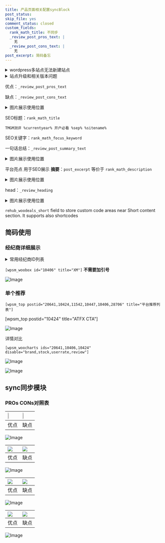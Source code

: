 ```yaml
---
title: 产品页面相关配置syncBlock
post_status: 
skip_file: yes
comment_status: closed
custom_fields:
  rank_math_title: 不同步
  _review_post_pros_text: |
    无
  _review_post_cons_text: |
    无
post_excerpt: 简码备忘
---
```

<details><summary>wordpress多站点无法新建站点</summary>

<li>和报错需要清理cookies一样的原因</li>
<li>wp-config.php里面<code>define( 'SUBDOMAIN_INSTALL', false );//子域名安装</code></li>
<li>新建子站点是用<code>define( 'SUBDOMAIN_INSTALL', true);//子域名安装</code> 完成以后，改成<code>false</code></li>
</details>

<details><summary>站点升级和相关版本问题</summary>

<p>wordpress：5.9.9
woocommerce：7.5.1
出现问题的地方：主题选项里面>><strong>Product layout >>compact style</strong></p>
<p>如何出现没有用过的字段 导致无法保存。先导出配置 然后进行修改，后面再次恢复即可。</p>
<p>出现部分字段无法显示时，需要返回默认布局后，对产品进行保存就好了。</p>
<p></p>
</details>

优点：`_review_post_pros_text`

缺点：`_review_post_cons_text`

<details><summary>图片展示使用位置</summary>

<img src="https://prod-files-secure.s3.us-west-2.amazonaws.com/39ed1227-6d7d-4570-be36-9ccd4a2c4241/f51d3d83-55d4-4bdf-9604-f37ec77ab556/Untitled.png?X-Amz-Algorithm=AWS4-HMAC-SHA256&X-Amz-Content-Sha256=UNSIGNED-PAYLOAD&X-Amz-Credential=ASIAZI2LB466RFM25QND%2F20250907%2Fus-west-2%2Fs3%2Faws4_request&X-Amz-Date=20250907T105518Z&X-Amz-Expires=3600&X-Amz-Security-Token=IQoJb3JpZ2luX2VjEDoaCXVzLXdlc3QtMiJGMEQCIDULMmVYTJvA2%2FZ0XlXPf7bekFLDNPw3xk8uMeWpWGA%2BAiAV9UMyIxhF7x8yudJX2qtOecht4GVkucUg5h3F68FLfyqIBAij%2F%2F%2F%2F%2F%2F%2F%2F%2F%2F8BEAAaDDYzNzQyMzE4MzgwNSIMO50pUlQqsvxPYQG%2BKtwDUujKKOMKr9cDv7xfZhnpUICFEW%2FYJ6OH6OTbWTI26wWoUO9KImBeS%2FlAg6HnTVReWIA5nJ1dKHUvfKzvDQcGG%2BJ9EYsx0pn1lGyaM54DQR3hZqWwnhVFv3VV6nmGV3thxS9ZiJD2EstqhqPUu5LwT1Bo38lrZRuZf8EyXCSvhNrg2xUf6JRuo%2B2PC6zi2R6uASszWiPXDUHjFS9QKsq2VQ4kJH6PBi2kDAMy8O8jKNlHDBQ1Ff5nZx4LG%2BRKCQK305GwOXSrikEWmoW8SGvkaHrcAQR11YufWpsvL2Sgt1DCvZvD2UYDmL2nGzz4%2F%2BIt%2BBT731kZsHxMmgudy0DlCFBcExC1Wjv%2Bdoh5YShYdQdPt7QUjRewBVrIX1TRq%2FuQ7MMOxw53JH5KnrQ94ukTR9j3kDqjxw7z7TVhEZ5lEyGH%2FehjuBOvuZE5KGWsVLXphafAVUQ2rrwnrMD2FW%2BY3pCTHfBt56GdbCbJbe1ALXFDEXuLhygOH6zQP8ZmP%2FIUwGofrX0VpaSazKJMCz%2BAxjI06St7N0xqzexDIgjDTFBwoDigBPmR8xj0upkBhRRY3kPEb7U%2B5EgBw0Ne3Ivbiv37y%2Ft%2B%2Fud9ztSV5Q3hZlO%2FWiThHmGEE%2FcZPLUwy6z1xQY6pgG8i3F%2BgXlqMio%2FMfP91WwsUEgGVzlpqfRtm4oSp2lPB2QgNuDaeU3VC1yYXfI5BQ6N9cna00O0%2FNVEtTM0IyXOMtsnttIGJejQpbXR8y%2Fj%2Ffp75CLqAfqB0qUQIR6L8pCRUrT2jPOaLwP5Hh1GkkTJ9sYtMVWlED7P%2F%2BhLJr%2BWcBag5VIXDn1%2B5CM5b8LPJMHN3i8kJjA6%2F5r1kP4%2BOdQe%2BtmLUiRD&X-Amz-Signature=3d67bb4ced42d9e9d78b6a6de9b12de8fadddd4176ee5f1987005dc84aea43f5&X-Amz-SignedHeaders=host&x-amz-checksum-mode=ENABLED&x-id=GetObject" alt="Image">
</details>

SEO标题：`rank_math_title`

`TMGM测评 %currentyear% 开户必看 %sep% %sitename%`

SEO关键字：`rank_math_focus_keyword`

一句话总结：`_review_post_summary_text`

<details><summary>图片展示使用位置</summary>

<img src="https://prod-files-secure.s3.us-west-2.amazonaws.com/39ed1227-6d7d-4570-be36-9ccd4a2c4241/4b96a922-296c-4f4e-8630-d1c870cbce01/Untitled.png?X-Amz-Algorithm=AWS4-HMAC-SHA256&X-Amz-Content-Sha256=UNSIGNED-PAYLOAD&X-Amz-Credential=ASIAZI2LB4662PEILTK2%2F20250907%2Fus-west-2%2Fs3%2Faws4_request&X-Amz-Date=20250907T105519Z&X-Amz-Expires=3600&X-Amz-Security-Token=IQoJb3JpZ2luX2VjEDoaCXVzLXdlc3QtMiJHMEUCIQCOkn0WYq4%2FGuL2nh8wBFofFBi0fhch50S85nDQYKAmwAIgbz0gA4mEtgt2ewsRwTuWPYwrlC61XRTQGT5h1PdtQbwqiAQIo%2F%2F%2F%2F%2F%2F%2F%2F%2F%2F%2FARAAGgw2Mzc0MjMxODM4MDUiDJoOXXuAO9Jh0wPgPCrcAwZJkvgS76kExh1lgc4h0goZlvX18Mc%2FM8TVdNSRShGBxnpjawFHnkvILhx8qrL5cIn2o0ZaVG6Tj7DcHgfBXmNxPTjq9Ll9R2x2Ha70bLqW7pfusuuB8B9n%2BlvM7sGi4%2BVpBc8%2BJE%2F8O6yPiDejhpupuuaRzy29Zsfk%2BRg7iNnOqbBdj7i0YdOgXMYNjKQd4av1B8NGlINifY7Gz0Dv8ZiJeQVBozkdEbil5uhllzslkQY6sjSdnLdK8LCcHn1RLneqLoKSwBai4jbNPnB5tYfLOP6sIFL%2BNoXAlec8%2Bfo2Tkvlc%2BUzwF76FrafpKA5s%2FeWz%2BvXUvof1GDar6RggPmlo%2FOY9jKBaXATvac6dnnTiVgZ%2BnwP57es9fgn2c9q9YEzSRNiK1PG067FN8TH0yw7VRN%2FG%2FOMLI%2FT7GI%2FH%2FUnF6%2F%2FlmSHvfqYmkeLhCQQWJfK302U0AeiW6ciGf%2Bbm5jZSeOt00fn1XdDaItgIRb6wWcO%2Ficq4xGn1TQKRTpS821FJKA%2Fld2VDViky9OcOGpVQwzzJJaZqOOBktjudxdKEo5b7ivDsxGFiiwRZxuM0H55VVdByQCn6fAe%2BV1qxclDa5YNdimapHpatp0XVsQYhPgH82ASR3cWkpI4MPus9cUGOqUBd0eKLxtWBWjIu1wEPMY5OTWy3Hnn0ZGyjAWjmqFq%2FJZR0DylbuXGb81Zg%2FuPEehlJlmdauGgTXvlwPLe6njBTTWhu47c6Zdt9vYBMdiiA2FGYhokcCkteIPfdOpADfdfJGjBu6eWebx5T9Tt6A0KVHtSQo6c1BjYdgoykXQn%2BTTkwM2EnY1H4a4ffvKjh0ZJXwIPzUK0mYQrq4qcWzLkKsH9T7T7&X-Amz-Signature=4272a67a90fde5cc0f0dfbbd53772de586e6ef5083d3400157b9314c559c423a&X-Amz-SignedHeaders=host&x-amz-checksum-mode=ENABLED&x-id=GetObject" alt="Image">
</details>

平台亮点 用于SEO展示 **摘要**：`post_excerpt`  等价于 `rank_math_description`

<details><summary>图片展示使用位置</summary>

<img src="https://prod-files-secure.s3.us-west-2.amazonaws.com/39ed1227-6d7d-4570-be36-9ccd4a2c4241/1ee11f63-b60a-4dfe-a7a7-d58ff23b5d88/Untitled.png?X-Amz-Algorithm=AWS4-HMAC-SHA256&X-Amz-Content-Sha256=UNSIGNED-PAYLOAD&X-Amz-Credential=ASIAZI2LB466V3CQ6LFT%2F20250907%2Fus-west-2%2Fs3%2Faws4_request&X-Amz-Date=20250907T105521Z&X-Amz-Expires=3600&X-Amz-Security-Token=IQoJb3JpZ2luX2VjEDoaCXVzLXdlc3QtMiJHMEUCIE8f2XRF%2BlZ%2BVyl2OCeC6c68yaoZOGl9YjfP%2BNk6pgXeAiEAy6MPs7Ibn%2FdbmeX99xs03dKihGrmfWiObrByugFHGxsqiAQIo%2F%2F%2F%2F%2F%2F%2F%2F%2F%2F%2FARAAGgw2Mzc0MjMxODM4MDUiDPO0OOs%2FvqHX0kejnyrcA3%2BprBsx1PnC9G6sEq8sQlXEJrEhJ2RdBsUuH%2FDQ2xskOktdSDnUhBL3Amhg%2Fl7vI3THtohWK8LDSShJa9Ap3hAnpOCcW%2B5pn7wGJdcbU3rLS8z3L2iR57I9pKvIIIv2TnjVNw6DwujKACo%2BUMFQ%2BkgemuViGy%2FhI7%2Fwaqjp5VJGRo9XEDvk3Llbr%2FxRJmXSTTrjZ2SnW0UAjE3Gh%2BCwYLKgLMdLSi%2FeM30YXjoE95N9pTNnkX5Zma3RjSjqIWr%2Bj76ndfBcCspTvGm1Zj8DERy6zRcycQXp8ez1E6SDkeTq0TRQa%2BrulGHBHa34AVKgzrehDi19c3EmH4LXQayB6k9NrMMKWoI7tsJPJa9vzLRpR49%2BMO3cu%2BaqKcjBfji7Uy7lLWxRdNlQ4l9ApDVDkY4si7B0bfF%2B7fUrgSSrW6%2BM3Hudzp1AVnwe6QJ2zWdUkVMbV2RVxXybaFFXGuMk%2F9h8FN%2FCZSMvaMK%2FWIuS%2BKo0sYRxlEocSFZDCxqvoYgBkN9xPBKUcNKMUgecx0YMaKzR1KmBF%2FTdk0Ld5OSZV%2FpFR5lDyOxUXjb5iH14w0AOBym0N9zK73YOPZHr%2BPbyE50nlJzaOLoxGR52rRqUFNqbqKBM7tIYUA8ut1YlMJys9cUGOqUBKBwV6reH8Wb0qMWa0J0COVRgi6n%2BRXUm1Z%2B1vWjtcJiuc272bHaqPukMfN0ryh81HvQ5D0ryuEdCGfI0aVFYJKX2Z3%2FFIV1QPCUZUH60cQWnJBz7hhx%2B%2FSP0IIZo3gJCc3nUSYemRo7B0jEBlSBh13cDXOcBMZ69dSVaU9VuHti%2FRtrgAFYiRgLPYAhaiNrF68OlkIh%2F9Bnr55cWMQPLzIjwtU9R&X-Amz-Signature=32e76b55d6d390a9d59ec664679685977475aa8bc96e5e830f6ee89f2ff5f71a&X-Amz-SignedHeaders=host&x-amz-checksum-mode=ENABLED&x-id=GetObject" alt="Image">
<img src="https://prod-files-secure.s3.us-west-2.amazonaws.com/39ed1227-6d7d-4570-be36-9ccd4a2c4241/ad4118b5-78d8-4fbe-801e-3b29b5d99c01/Untitled.png?X-Amz-Algorithm=AWS4-HMAC-SHA256&X-Amz-Content-Sha256=UNSIGNED-PAYLOAD&X-Amz-Credential=ASIAZI2LB466V3CQ6LFT%2F20250907%2Fus-west-2%2Fs3%2Faws4_request&X-Amz-Date=20250907T105521Z&X-Amz-Expires=3600&X-Amz-Security-Token=IQoJb3JpZ2luX2VjEDoaCXVzLXdlc3QtMiJHMEUCIE8f2XRF%2BlZ%2BVyl2OCeC6c68yaoZOGl9YjfP%2BNk6pgXeAiEAy6MPs7Ibn%2FdbmeX99xs03dKihGrmfWiObrByugFHGxsqiAQIo%2F%2F%2F%2F%2F%2F%2F%2F%2F%2F%2FARAAGgw2Mzc0MjMxODM4MDUiDPO0OOs%2FvqHX0kejnyrcA3%2BprBsx1PnC9G6sEq8sQlXEJrEhJ2RdBsUuH%2FDQ2xskOktdSDnUhBL3Amhg%2Fl7vI3THtohWK8LDSShJa9Ap3hAnpOCcW%2B5pn7wGJdcbU3rLS8z3L2iR57I9pKvIIIv2TnjVNw6DwujKACo%2BUMFQ%2BkgemuViGy%2FhI7%2Fwaqjp5VJGRo9XEDvk3Llbr%2FxRJmXSTTrjZ2SnW0UAjE3Gh%2BCwYLKgLMdLSi%2FeM30YXjoE95N9pTNnkX5Zma3RjSjqIWr%2Bj76ndfBcCspTvGm1Zj8DERy6zRcycQXp8ez1E6SDkeTq0TRQa%2BrulGHBHa34AVKgzrehDi19c3EmH4LXQayB6k9NrMMKWoI7tsJPJa9vzLRpR49%2BMO3cu%2BaqKcjBfji7Uy7lLWxRdNlQ4l9ApDVDkY4si7B0bfF%2B7fUrgSSrW6%2BM3Hudzp1AVnwe6QJ2zWdUkVMbV2RVxXybaFFXGuMk%2F9h8FN%2FCZSMvaMK%2FWIuS%2BKo0sYRxlEocSFZDCxqvoYgBkN9xPBKUcNKMUgecx0YMaKzR1KmBF%2FTdk0Ld5OSZV%2FpFR5lDyOxUXjb5iH14w0AOBym0N9zK73YOPZHr%2BPbyE50nlJzaOLoxGR52rRqUFNqbqKBM7tIYUA8ut1YlMJys9cUGOqUBKBwV6reH8Wb0qMWa0J0COVRgi6n%2BRXUm1Z%2B1vWjtcJiuc272bHaqPukMfN0ryh81HvQ5D0ryuEdCGfI0aVFYJKX2Z3%2FFIV1QPCUZUH60cQWnJBz7hhx%2B%2FSP0IIZo3gJCc3nUSYemRo7B0jEBlSBh13cDXOcBMZ69dSVaU9VuHti%2FRtrgAFYiRgLPYAhaiNrF68OlkIh%2F9Bnr55cWMQPLzIjwtU9R&X-Amz-Signature=d1c191c289f8a912757b9eec17d388b52284e40db415be35838d4bb23f8a6e32&X-Amz-SignedHeaders=host&x-amz-checksum-mode=ENABLED&x-id=GetObject" alt="Image">
<img src="https://prod-files-secure.s3.us-west-2.amazonaws.com/39ed1227-6d7d-4570-be36-9ccd4a2c4241/a38cf7c9-a79c-4b64-9e94-13589fe0758b/Untitled.png?X-Amz-Algorithm=AWS4-HMAC-SHA256&X-Amz-Content-Sha256=UNSIGNED-PAYLOAD&X-Amz-Credential=ASIAZI2LB466V3CQ6LFT%2F20250907%2Fus-west-2%2Fs3%2Faws4_request&X-Amz-Date=20250907T105521Z&X-Amz-Expires=3600&X-Amz-Security-Token=IQoJb3JpZ2luX2VjEDoaCXVzLXdlc3QtMiJHMEUCIE8f2XRF%2BlZ%2BVyl2OCeC6c68yaoZOGl9YjfP%2BNk6pgXeAiEAy6MPs7Ibn%2FdbmeX99xs03dKihGrmfWiObrByugFHGxsqiAQIo%2F%2F%2F%2F%2F%2F%2F%2F%2F%2F%2FARAAGgw2Mzc0MjMxODM4MDUiDPO0OOs%2FvqHX0kejnyrcA3%2BprBsx1PnC9G6sEq8sQlXEJrEhJ2RdBsUuH%2FDQ2xskOktdSDnUhBL3Amhg%2Fl7vI3THtohWK8LDSShJa9Ap3hAnpOCcW%2B5pn7wGJdcbU3rLS8z3L2iR57I9pKvIIIv2TnjVNw6DwujKACo%2BUMFQ%2BkgemuViGy%2FhI7%2Fwaqjp5VJGRo9XEDvk3Llbr%2FxRJmXSTTrjZ2SnW0UAjE3Gh%2BCwYLKgLMdLSi%2FeM30YXjoE95N9pTNnkX5Zma3RjSjqIWr%2Bj76ndfBcCspTvGm1Zj8DERy6zRcycQXp8ez1E6SDkeTq0TRQa%2BrulGHBHa34AVKgzrehDi19c3EmH4LXQayB6k9NrMMKWoI7tsJPJa9vzLRpR49%2BMO3cu%2BaqKcjBfji7Uy7lLWxRdNlQ4l9ApDVDkY4si7B0bfF%2B7fUrgSSrW6%2BM3Hudzp1AVnwe6QJ2zWdUkVMbV2RVxXybaFFXGuMk%2F9h8FN%2FCZSMvaMK%2FWIuS%2BKo0sYRxlEocSFZDCxqvoYgBkN9xPBKUcNKMUgecx0YMaKzR1KmBF%2FTdk0Ld5OSZV%2FpFR5lDyOxUXjb5iH14w0AOBym0N9zK73YOPZHr%2BPbyE50nlJzaOLoxGR52rRqUFNqbqKBM7tIYUA8ut1YlMJys9cUGOqUBKBwV6reH8Wb0qMWa0J0COVRgi6n%2BRXUm1Z%2B1vWjtcJiuc272bHaqPukMfN0ryh81HvQ5D0ryuEdCGfI0aVFYJKX2Z3%2FFIV1QPCUZUH60cQWnJBz7hhx%2B%2FSP0IIZo3gJCc3nUSYemRo7B0jEBlSBh13cDXOcBMZ69dSVaU9VuHti%2FRtrgAFYiRgLPYAhaiNrF68OlkIh%2F9Bnr55cWMQPLzIjwtU9R&X-Amz-Signature=bb59c675b7444743e1c13af7081984ebc88c8f5581bfce86f105f269b9aa536e&X-Amz-SignedHeaders=host&x-amz-checksum-mode=ENABLED&x-id=GetObject" alt="Image">
<img src="https://prod-files-secure.s3.us-west-2.amazonaws.com/39ed1227-6d7d-4570-be36-9ccd4a2c4241/7da6fc1e-d2ac-42ae-8c75-cb5749aa18f6/Untitled.png?X-Amz-Algorithm=AWS4-HMAC-SHA256&X-Amz-Content-Sha256=UNSIGNED-PAYLOAD&X-Amz-Credential=ASIAZI2LB466V3CQ6LFT%2F20250907%2Fus-west-2%2Fs3%2Faws4_request&X-Amz-Date=20250907T105521Z&X-Amz-Expires=3600&X-Amz-Security-Token=IQoJb3JpZ2luX2VjEDoaCXVzLXdlc3QtMiJHMEUCIE8f2XRF%2BlZ%2BVyl2OCeC6c68yaoZOGl9YjfP%2BNk6pgXeAiEAy6MPs7Ibn%2FdbmeX99xs03dKihGrmfWiObrByugFHGxsqiAQIo%2F%2F%2F%2F%2F%2F%2F%2F%2F%2F%2FARAAGgw2Mzc0MjMxODM4MDUiDPO0OOs%2FvqHX0kejnyrcA3%2BprBsx1PnC9G6sEq8sQlXEJrEhJ2RdBsUuH%2FDQ2xskOktdSDnUhBL3Amhg%2Fl7vI3THtohWK8LDSShJa9Ap3hAnpOCcW%2B5pn7wGJdcbU3rLS8z3L2iR57I9pKvIIIv2TnjVNw6DwujKACo%2BUMFQ%2BkgemuViGy%2FhI7%2Fwaqjp5VJGRo9XEDvk3Llbr%2FxRJmXSTTrjZ2SnW0UAjE3Gh%2BCwYLKgLMdLSi%2FeM30YXjoE95N9pTNnkX5Zma3RjSjqIWr%2Bj76ndfBcCspTvGm1Zj8DERy6zRcycQXp8ez1E6SDkeTq0TRQa%2BrulGHBHa34AVKgzrehDi19c3EmH4LXQayB6k9NrMMKWoI7tsJPJa9vzLRpR49%2BMO3cu%2BaqKcjBfji7Uy7lLWxRdNlQ4l9ApDVDkY4si7B0bfF%2B7fUrgSSrW6%2BM3Hudzp1AVnwe6QJ2zWdUkVMbV2RVxXybaFFXGuMk%2F9h8FN%2FCZSMvaMK%2FWIuS%2BKo0sYRxlEocSFZDCxqvoYgBkN9xPBKUcNKMUgecx0YMaKzR1KmBF%2FTdk0Ld5OSZV%2FpFR5lDyOxUXjb5iH14w0AOBym0N9zK73YOPZHr%2BPbyE50nlJzaOLoxGR52rRqUFNqbqKBM7tIYUA8ut1YlMJys9cUGOqUBKBwV6reH8Wb0qMWa0J0COVRgi6n%2BRXUm1Z%2B1vWjtcJiuc272bHaqPukMfN0ryh81HvQ5D0ryuEdCGfI0aVFYJKX2Z3%2FFIV1QPCUZUH60cQWnJBz7hhx%2B%2FSP0IIZo3gJCc3nUSYemRo7B0jEBlSBh13cDXOcBMZ69dSVaU9VuHti%2FRtrgAFYiRgLPYAhaiNrF68OlkIh%2F9Bnr55cWMQPLzIjwtU9R&X-Amz-Signature=1ad8cbe212c8ca88f4f3a74ca16ba1d2ef826dafe52de4f58ec62c230bcc75ac&X-Amz-SignedHeaders=host&x-amz-checksum-mode=ENABLED&x-id=GetObject" alt="Image">
<img src="https://prod-files-secure.s3.us-west-2.amazonaws.com/39ed1227-6d7d-4570-be36-9ccd4a2c4241/7e97f40a-eaee-47f5-b2f9-475f96808fa7/Untitled.png?X-Amz-Algorithm=AWS4-HMAC-SHA256&X-Amz-Content-Sha256=UNSIGNED-PAYLOAD&X-Amz-Credential=ASIAZI2LB466V3CQ6LFT%2F20250907%2Fus-west-2%2Fs3%2Faws4_request&X-Amz-Date=20250907T105521Z&X-Amz-Expires=3600&X-Amz-Security-Token=IQoJb3JpZ2luX2VjEDoaCXVzLXdlc3QtMiJHMEUCIE8f2XRF%2BlZ%2BVyl2OCeC6c68yaoZOGl9YjfP%2BNk6pgXeAiEAy6MPs7Ibn%2FdbmeX99xs03dKihGrmfWiObrByugFHGxsqiAQIo%2F%2F%2F%2F%2F%2F%2F%2F%2F%2F%2FARAAGgw2Mzc0MjMxODM4MDUiDPO0OOs%2FvqHX0kejnyrcA3%2BprBsx1PnC9G6sEq8sQlXEJrEhJ2RdBsUuH%2FDQ2xskOktdSDnUhBL3Amhg%2Fl7vI3THtohWK8LDSShJa9Ap3hAnpOCcW%2B5pn7wGJdcbU3rLS8z3L2iR57I9pKvIIIv2TnjVNw6DwujKACo%2BUMFQ%2BkgemuViGy%2FhI7%2Fwaqjp5VJGRo9XEDvk3Llbr%2FxRJmXSTTrjZ2SnW0UAjE3Gh%2BCwYLKgLMdLSi%2FeM30YXjoE95N9pTNnkX5Zma3RjSjqIWr%2Bj76ndfBcCspTvGm1Zj8DERy6zRcycQXp8ez1E6SDkeTq0TRQa%2BrulGHBHa34AVKgzrehDi19c3EmH4LXQayB6k9NrMMKWoI7tsJPJa9vzLRpR49%2BMO3cu%2BaqKcjBfji7Uy7lLWxRdNlQ4l9ApDVDkY4si7B0bfF%2B7fUrgSSrW6%2BM3Hudzp1AVnwe6QJ2zWdUkVMbV2RVxXybaFFXGuMk%2F9h8FN%2FCZSMvaMK%2FWIuS%2BKo0sYRxlEocSFZDCxqvoYgBkN9xPBKUcNKMUgecx0YMaKzR1KmBF%2FTdk0Ld5OSZV%2FpFR5lDyOxUXjb5iH14w0AOBym0N9zK73YOPZHr%2BPbyE50nlJzaOLoxGR52rRqUFNqbqKBM7tIYUA8ut1YlMJys9cUGOqUBKBwV6reH8Wb0qMWa0J0COVRgi6n%2BRXUm1Z%2B1vWjtcJiuc272bHaqPukMfN0ryh81HvQ5D0ryuEdCGfI0aVFYJKX2Z3%2FFIV1QPCUZUH60cQWnJBz7hhx%2B%2FSP0IIZo3gJCc3nUSYemRo7B0jEBlSBh13cDXOcBMZ69dSVaU9VuHti%2FRtrgAFYiRgLPYAhaiNrF68OlkIh%2F9Bnr55cWMQPLzIjwtU9R&X-Amz-Signature=b6bfb6ca3a8c0fff03abeb8d715824fb57edae4f4046117fe31fb7d37ba2eaee&X-Amz-SignedHeaders=host&x-amz-checksum-mode=ENABLED&x-id=GetObject" alt="Image">
</details>

head：`_review_heading`

<details><summary>图片展示使用位置</summary>

<img src="https://prod-files-secure.s3.us-west-2.amazonaws.com/39ed1227-6d7d-4570-be36-9ccd4a2c4241/3a4650ad-9887-415c-889a-edd51fa54f27/Untitled.png?X-Amz-Algorithm=AWS4-HMAC-SHA256&X-Amz-Content-Sha256=UNSIGNED-PAYLOAD&X-Amz-Credential=ASIAZI2LB466W2GYNOKO%2F20250907%2Fus-west-2%2Fs3%2Faws4_request&X-Amz-Date=20250907T105522Z&X-Amz-Expires=3600&X-Amz-Security-Token=IQoJb3JpZ2luX2VjEDoaCXVzLXdlc3QtMiJHMEUCIB2bp%2BBqpYdCQ3V5VMtSeH4S4kob4oYrZ6qLBDOgOqViAiEAzFa%2FpBfj691f3DruHW6cu5nL8tx5iEE9YNd5NM%2FRY6wqiAQIo%2F%2F%2F%2F%2F%2F%2F%2F%2F%2F%2FARAAGgw2Mzc0MjMxODM4MDUiDKiTXpUKqfkIVOxzyCrcA5CqZcz76kOvzR1EKijE1Yx10rN75zHQcw1AOx%2BWapQbyeKFpuP8lQiipW7G7wzo2EhwBhzhdwplLi3dZFVzzSw6guz%2FLcibXyJl5dprBX797O4pnXaBU4vtthkli8RC841j1%2FtkhZR69j6V7hUf%2BZxfPT5dTZrEkwgZ6AnHLZCWfNq%2BNM3XgfHbeEiwjuBJPgk3NDEcWEFKXypUS21e9eDIXupghpWOAtvhNBSnjbUmrE9jDFyIhSlpA8w%2Fqg7dBGha47vYoCscUYdndADqF4wyqKJxtBDD2I%2FBGldOpb4uVfWZEYqzc6DgG1TJAznSmOBg4uYHkajErEzYuxiZXngfx1Iijn5PueK%2FyeRUGXzWg3BrrvARBfEAYfO1K2tx74bFgi8knNx81SlzHLk6BoqVZd5K7Lhl3IwqAAnLl1QXZjxQwiUeJMGZE2k1YKdqzzXXPfABCbX5DIFaG8FCQXyPlagn%2BQWVG9Jw88BoExOsSIf7TX%2Bc4zkK%2BwKnSADw%2FqBvDSxdSKTbSaAiiaNiEjSALTDLXGXLYC98XitvGDngyPbyUHhCVWiQyLmPP1TGkLsXeUQo7ObtuoyzwroveQ6fqtxbPXXtPuvYVOXezb6XjZsQMz0cY4RYeV0nMKGs9cUGOqUBi9Qf5guD%2F%2F2ltYYBYcIFUFNPEJwda1ADz56uNuiXnCeuXvdj8tvENdEIXsX7eo1%2FU2kpbNyCD3d4kHsEGo5n9%2BOEO%2BXNao%2BPhdX7dfqgXq3Jpf3FqSpliHTvnmxyd2h4zsJgfoK6bEmoTHTDngTZ%2Fdwg7XWIR5yUMJyAbL40xO4razHw1muaNGhHCULObjBhua1%2F4Fs79WQElNJmg8S4%2Bkf06J%2B2&X-Amz-Signature=c7372878f19164088765fe921ee319ec9189f6aceffd30a99a4beee67f79d995&X-Amz-SignedHeaders=host&x-amz-checksum-mode=ENABLED&x-id=GetObject" alt="Image">
</details>

`rehub_woodeals_short`	field to store custom code areas near Short content section. It supports also shortcodes



## 简码使用

### 经纪商详细展示

<details><summary>常用经纪商ID列表</summary>

<pre><code class="php">嘉盛 ===> 20641  [wpsm_woobox id="20641" title="嘉盛"]
易信easymarkets ===> 11542  [wpsm_woobox id="11542" title="易信easymarkets"]
ATFX外汇 ===> 10424  [wpsm_woobox id="10424" title="ATFX"]
XM ===> 10406  [wpsm_woobox id="10406" title="XM"]
TMGM ===> 29622  [wpsm_woobox id="29622" title="TMGM"]
HYCM ===> 10447  [wpsm_woobox id="10447" title="HYCM"]
fpmarkets澳福外汇 ===> 20639  [wpsm_woobox id="20639" title="fpmarkets澳福外汇"]</code></pre>
</details>

`[wpsm_woobox id="10406" title="XM"]` **不需要加引号**

![Image](https://prod-files-secure.s3.us-west-2.amazonaws.com/39ed1227-6d7d-4570-be36-9ccd4a2c4241/4f898f9d-0fa7-4e43-acd3-ac6bc7be575a/Untitled.png?X-Amz-Algorithm=AWS4-HMAC-SHA256&X-Amz-Content-Sha256=UNSIGNED-PAYLOAD&X-Amz-Credential=ASIAZI2LB466VUEO7TKL%2F20250907%2Fus-west-2%2Fs3%2Faws4_request&X-Amz-Date=20250907T105517Z&X-Amz-Expires=3600&X-Amz-Security-Token=IQoJb3JpZ2luX2VjEDoaCXVzLXdlc3QtMiJGMEQCIDHWNeTo4Ri13Fyqj%2F%2FMWxci%2FsW%2FhBMR1rdr7Ph8nhs8AiA1ciE6%2BdzdW8XOoCkvq1rj227wCuw9U8DO%2BeKm%2BBrCWSqIBAij%2F%2F%2F%2F%2F%2F%2F%2F%2F%2F8BEAAaDDYzNzQyMzE4MzgwNSIMbbI051dhq27a7lCfKtwDu5oMqgGVm9MumDRYxNaMunaSI3KnvJwNBERxCoLHcflJSqY4khb373%2FtZuiAn86bKJnMlzSCn4NdoR177HhmlQy716QPOyBWVvYWXkceXt5G0BEKlaO4ATP9noBouzF5X1w5aN%2BF2kTlvTm7UztA1S7w%2B0%2FfoQYgCE5mmjUhqReyzNuYIjfyc3zQzYRJTS0je0kC%2FT8qmq9DMtz3RF960UjpNB8Fmta7tgD0hDn2jQipUZugPIrb0VjltkeNbeRNSkxiWFRS3slqPDB1pUzKH89tfyGfI9PY%2B5xUlnUQfhYluwU35mxzB%2Fh36nOU2IeEcjt85lK2O8gOmHE57hoGKvB7h5EfvLiFEjJlsTsbP7cPjhAXZjMAx0z32fzgFU3%2FZoI0IzEQiQKYpYt05MBCJ6kzIGSIIR60z0HqQ5q92Ig1KEJJy%2FjFqToG6551fDYhsv%2FLoz%2BZWf7%2FHrkNwT4eEuihExRqdCbsvihH424HU4k1qSsOUggk5gzAj5QyEe2jkwjfP4Gn%2FFEWYfiBI%2Fs%2BlhxbhZ8aYZlTbi5mgmhcmFreTn3VJlcVxc5%2BuDcXe0S14hBob9MdIHeFdkoVu2ycxdCE1ttO1Nf6u0z%2Bt8eNZwPLywCG7P5t69V4Zxkwyaz1xQY6pgFNiHfCDqVd2F8LOMUp0f1rLT2VrLUu%2BwBjp5Y%2F8IKPVEzxnd7fggq42y735%2FwiW75CVHoH48fyAHAGWfxYlCF%2F1RbHVvuNxX4Y3P58bC5DOR7ZpB9TzOfJsXbX6Y0eIlL2qhXsjVkmMVE%2F0k6nzwUKN%2F7AaPzJCBgmiW4wljE0073nfZtIqUfa7tRJ5dhGIpgRUE6yx3vmt9uF%2Bao8eXj9jfgjZ%2BhG&X-Amz-Signature=2d73251f834d3a9542aa9e5829a971edbfec996bd31d02a7b1038e02231f7458&X-Amz-SignedHeaders=host&x-amz-checksum-mode=ENABLED&x-id=GetObject)

### 单个推荐
`[wpsm_top postid="20641,10424,11542,10447,10406,28706" title="平台推荐列表"]`

[wpsm_top postid="10424" title="ATFX CTA"]

![Image](https://prod-files-secure.s3.us-west-2.amazonaws.com/39ed1227-6d7d-4570-be36-9ccd4a2c4241/5ac620dc-51a8-48b6-b55d-91f47299193c/Untitled.png?X-Amz-Algorithm=AWS4-HMAC-SHA256&X-Amz-Content-Sha256=UNSIGNED-PAYLOAD&X-Amz-Credential=ASIAZI2LB466VUEO7TKL%2F20250907%2Fus-west-2%2Fs3%2Faws4_request&X-Amz-Date=20250907T105517Z&X-Amz-Expires=3600&X-Amz-Security-Token=IQoJb3JpZ2luX2VjEDoaCXVzLXdlc3QtMiJGMEQCIDHWNeTo4Ri13Fyqj%2F%2FMWxci%2FsW%2FhBMR1rdr7Ph8nhs8AiA1ciE6%2BdzdW8XOoCkvq1rj227wCuw9U8DO%2BeKm%2BBrCWSqIBAij%2F%2F%2F%2F%2F%2F%2F%2F%2F%2F8BEAAaDDYzNzQyMzE4MzgwNSIMbbI051dhq27a7lCfKtwDu5oMqgGVm9MumDRYxNaMunaSI3KnvJwNBERxCoLHcflJSqY4khb373%2FtZuiAn86bKJnMlzSCn4NdoR177HhmlQy716QPOyBWVvYWXkceXt5G0BEKlaO4ATP9noBouzF5X1w5aN%2BF2kTlvTm7UztA1S7w%2B0%2FfoQYgCE5mmjUhqReyzNuYIjfyc3zQzYRJTS0je0kC%2FT8qmq9DMtz3RF960UjpNB8Fmta7tgD0hDn2jQipUZugPIrb0VjltkeNbeRNSkxiWFRS3slqPDB1pUzKH89tfyGfI9PY%2B5xUlnUQfhYluwU35mxzB%2Fh36nOU2IeEcjt85lK2O8gOmHE57hoGKvB7h5EfvLiFEjJlsTsbP7cPjhAXZjMAx0z32fzgFU3%2FZoI0IzEQiQKYpYt05MBCJ6kzIGSIIR60z0HqQ5q92Ig1KEJJy%2FjFqToG6551fDYhsv%2FLoz%2BZWf7%2FHrkNwT4eEuihExRqdCbsvihH424HU4k1qSsOUggk5gzAj5QyEe2jkwjfP4Gn%2FFEWYfiBI%2Fs%2BlhxbhZ8aYZlTbi5mgmhcmFreTn3VJlcVxc5%2BuDcXe0S14hBob9MdIHeFdkoVu2ycxdCE1ttO1Nf6u0z%2Bt8eNZwPLywCG7P5t69V4Zxkwyaz1xQY6pgFNiHfCDqVd2F8LOMUp0f1rLT2VrLUu%2BwBjp5Y%2F8IKPVEzxnd7fggq42y735%2FwiW75CVHoH48fyAHAGWfxYlCF%2F1RbHVvuNxX4Y3P58bC5DOR7ZpB9TzOfJsXbX6Y0eIlL2qhXsjVkmMVE%2F0k6nzwUKN%2F7AaPzJCBgmiW4wljE0073nfZtIqUfa7tRJ5dhGIpgRUE6yx3vmt9uF%2Bao8eXj9jfgjZ%2BhG&X-Amz-Signature=c5face929640d51d80f4ad4f76b9ef99bad87a103d20d97d00217e6a502f016d&X-Amz-SignedHeaders=host&x-amz-checksum-mode=ENABLED&x-id=GetObject)

详情对比

`[wpsm_woocharts ids="20641,10406,10424" disable="brand,stock,userrate,review"]`

![Image](https://prod-files-secure.s3.us-west-2.amazonaws.com/39ed1227-6d7d-4570-be36-9ccd4a2c4241/bf3ba45f-b9f3-4295-8aef-b4a495fd25f4/Untitled.png?X-Amz-Algorithm=AWS4-HMAC-SHA256&X-Amz-Content-Sha256=UNSIGNED-PAYLOAD&X-Amz-Credential=ASIAZI2LB466VUEO7TKL%2F20250907%2Fus-west-2%2Fs3%2Faws4_request&X-Amz-Date=20250907T105517Z&X-Amz-Expires=3600&X-Amz-Security-Token=IQoJb3JpZ2luX2VjEDoaCXVzLXdlc3QtMiJGMEQCIDHWNeTo4Ri13Fyqj%2F%2FMWxci%2FsW%2FhBMR1rdr7Ph8nhs8AiA1ciE6%2BdzdW8XOoCkvq1rj227wCuw9U8DO%2BeKm%2BBrCWSqIBAij%2F%2F%2F%2F%2F%2F%2F%2F%2F%2F8BEAAaDDYzNzQyMzE4MzgwNSIMbbI051dhq27a7lCfKtwDu5oMqgGVm9MumDRYxNaMunaSI3KnvJwNBERxCoLHcflJSqY4khb373%2FtZuiAn86bKJnMlzSCn4NdoR177HhmlQy716QPOyBWVvYWXkceXt5G0BEKlaO4ATP9noBouzF5X1w5aN%2BF2kTlvTm7UztA1S7w%2B0%2FfoQYgCE5mmjUhqReyzNuYIjfyc3zQzYRJTS0je0kC%2FT8qmq9DMtz3RF960UjpNB8Fmta7tgD0hDn2jQipUZugPIrb0VjltkeNbeRNSkxiWFRS3slqPDB1pUzKH89tfyGfI9PY%2B5xUlnUQfhYluwU35mxzB%2Fh36nOU2IeEcjt85lK2O8gOmHE57hoGKvB7h5EfvLiFEjJlsTsbP7cPjhAXZjMAx0z32fzgFU3%2FZoI0IzEQiQKYpYt05MBCJ6kzIGSIIR60z0HqQ5q92Ig1KEJJy%2FjFqToG6551fDYhsv%2FLoz%2BZWf7%2FHrkNwT4eEuihExRqdCbsvihH424HU4k1qSsOUggk5gzAj5QyEe2jkwjfP4Gn%2FFEWYfiBI%2Fs%2BlhxbhZ8aYZlTbi5mgmhcmFreTn3VJlcVxc5%2BuDcXe0S14hBob9MdIHeFdkoVu2ycxdCE1ttO1Nf6u0z%2Bt8eNZwPLywCG7P5t69V4Zxkwyaz1xQY6pgFNiHfCDqVd2F8LOMUp0f1rLT2VrLUu%2BwBjp5Y%2F8IKPVEzxnd7fggq42y735%2FwiW75CVHoH48fyAHAGWfxYlCF%2F1RbHVvuNxX4Y3P58bC5DOR7ZpB9TzOfJsXbX6Y0eIlL2qhXsjVkmMVE%2F0k6nzwUKN%2F7AaPzJCBgmiW4wljE0073nfZtIqUfa7tRJ5dhGIpgRUE6yx3vmt9uF%2Bao8eXj9jfgjZ%2BhG&X-Amz-Signature=98e51b8e123031b7793106366742693bc22181d8d4024af63968994a399a7307&X-Amz-SignedHeaders=host&x-amz-checksum-mode=ENABLED&x-id=GetObject)

![Image](https://prod-files-secure.s3.us-west-2.amazonaws.com/39ed1227-6d7d-4570-be36-9ccd4a2c4241/30bc56ef-f383-4b48-9768-2ebc9e436ec0/Untitled.png?X-Amz-Algorithm=AWS4-HMAC-SHA256&X-Amz-Content-Sha256=UNSIGNED-PAYLOAD&X-Amz-Credential=ASIAZI2LB466VUEO7TKL%2F20250907%2Fus-west-2%2Fs3%2Faws4_request&X-Amz-Date=20250907T105517Z&X-Amz-Expires=3600&X-Amz-Security-Token=IQoJb3JpZ2luX2VjEDoaCXVzLXdlc3QtMiJGMEQCIDHWNeTo4Ri13Fyqj%2F%2FMWxci%2FsW%2FhBMR1rdr7Ph8nhs8AiA1ciE6%2BdzdW8XOoCkvq1rj227wCuw9U8DO%2BeKm%2BBrCWSqIBAij%2F%2F%2F%2F%2F%2F%2F%2F%2F%2F8BEAAaDDYzNzQyMzE4MzgwNSIMbbI051dhq27a7lCfKtwDu5oMqgGVm9MumDRYxNaMunaSI3KnvJwNBERxCoLHcflJSqY4khb373%2FtZuiAn86bKJnMlzSCn4NdoR177HhmlQy716QPOyBWVvYWXkceXt5G0BEKlaO4ATP9noBouzF5X1w5aN%2BF2kTlvTm7UztA1S7w%2B0%2FfoQYgCE5mmjUhqReyzNuYIjfyc3zQzYRJTS0je0kC%2FT8qmq9DMtz3RF960UjpNB8Fmta7tgD0hDn2jQipUZugPIrb0VjltkeNbeRNSkxiWFRS3slqPDB1pUzKH89tfyGfI9PY%2B5xUlnUQfhYluwU35mxzB%2Fh36nOU2IeEcjt85lK2O8gOmHE57hoGKvB7h5EfvLiFEjJlsTsbP7cPjhAXZjMAx0z32fzgFU3%2FZoI0IzEQiQKYpYt05MBCJ6kzIGSIIR60z0HqQ5q92Ig1KEJJy%2FjFqToG6551fDYhsv%2FLoz%2BZWf7%2FHrkNwT4eEuihExRqdCbsvihH424HU4k1qSsOUggk5gzAj5QyEe2jkwjfP4Gn%2FFEWYfiBI%2Fs%2BlhxbhZ8aYZlTbi5mgmhcmFreTn3VJlcVxc5%2BuDcXe0S14hBob9MdIHeFdkoVu2ycxdCE1ttO1Nf6u0z%2Bt8eNZwPLywCG7P5t69V4Zxkwyaz1xQY6pgFNiHfCDqVd2F8LOMUp0f1rLT2VrLUu%2BwBjp5Y%2F8IKPVEzxnd7fggq42y735%2FwiW75CVHoH48fyAHAGWfxYlCF%2F1RbHVvuNxX4Y3P58bC5DOR7ZpB9TzOfJsXbX6Y0eIlL2qhXsjVkmMVE%2F0k6nzwUKN%2F7AaPzJCBgmiW4wljE0073nfZtIqUfa7tRJ5dhGIpgRUE6yx3vmt9uF%2Bao8eXj9jfgjZ%2BhG&X-Amz-Signature=339a4141ba9e1b72875ac8fe088e36558c9cda1f5172ed015b7869c0e6bd8079&X-Amz-SignedHeaders=host&x-amz-checksum-mode=ENABLED&x-id=GetObject)

## sync同步模块

### PROs CONs对照表

| <img src="https://cdn.ifttt.fun/gh/jarlin8/OSS@main/icons/customize/pros.svg" height="auto" width="37.3%"> | <img src="https://cdn.ifttt.fun/gh/jarlin8/OSS@main/icons/customize/cons.svg" height="auto" width="28.8%"> |
| :--- | :--- |
| 优点 | 缺点 |

![Image](https://prod-files-secure.s3.us-west-2.amazonaws.com/39ed1227-6d7d-4570-be36-9ccd4a2c4241/8742b755-dfb5-4004-9a5f-d6e561664bd8/Untitled.png?X-Amz-Algorithm=AWS4-HMAC-SHA256&X-Amz-Content-Sha256=UNSIGNED-PAYLOAD&X-Amz-Credential=ASIAZI2LB466VUEO7TKL%2F20250907%2Fus-west-2%2Fs3%2Faws4_request&X-Amz-Date=20250907T105517Z&X-Amz-Expires=3600&X-Amz-Security-Token=IQoJb3JpZ2luX2VjEDoaCXVzLXdlc3QtMiJGMEQCIDHWNeTo4Ri13Fyqj%2F%2FMWxci%2FsW%2FhBMR1rdr7Ph8nhs8AiA1ciE6%2BdzdW8XOoCkvq1rj227wCuw9U8DO%2BeKm%2BBrCWSqIBAij%2F%2F%2F%2F%2F%2F%2F%2F%2F%2F8BEAAaDDYzNzQyMzE4MzgwNSIMbbI051dhq27a7lCfKtwDu5oMqgGVm9MumDRYxNaMunaSI3KnvJwNBERxCoLHcflJSqY4khb373%2FtZuiAn86bKJnMlzSCn4NdoR177HhmlQy716QPOyBWVvYWXkceXt5G0BEKlaO4ATP9noBouzF5X1w5aN%2BF2kTlvTm7UztA1S7w%2B0%2FfoQYgCE5mmjUhqReyzNuYIjfyc3zQzYRJTS0je0kC%2FT8qmq9DMtz3RF960UjpNB8Fmta7tgD0hDn2jQipUZugPIrb0VjltkeNbeRNSkxiWFRS3slqPDB1pUzKH89tfyGfI9PY%2B5xUlnUQfhYluwU35mxzB%2Fh36nOU2IeEcjt85lK2O8gOmHE57hoGKvB7h5EfvLiFEjJlsTsbP7cPjhAXZjMAx0z32fzgFU3%2FZoI0IzEQiQKYpYt05MBCJ6kzIGSIIR60z0HqQ5q92Ig1KEJJy%2FjFqToG6551fDYhsv%2FLoz%2BZWf7%2FHrkNwT4eEuihExRqdCbsvihH424HU4k1qSsOUggk5gzAj5QyEe2jkwjfP4Gn%2FFEWYfiBI%2Fs%2BlhxbhZ8aYZlTbi5mgmhcmFreTn3VJlcVxc5%2BuDcXe0S14hBob9MdIHeFdkoVu2ycxdCE1ttO1Nf6u0z%2Bt8eNZwPLywCG7P5t69V4Zxkwyaz1xQY6pgFNiHfCDqVd2F8LOMUp0f1rLT2VrLUu%2BwBjp5Y%2F8IKPVEzxnd7fggq42y735%2FwiW75CVHoH48fyAHAGWfxYlCF%2F1RbHVvuNxX4Y3P58bC5DOR7ZpB9TzOfJsXbX6Y0eIlL2qhXsjVkmMVE%2F0k6nzwUKN%2F7AaPzJCBgmiW4wljE0073nfZtIqUfa7tRJ5dhGIpgRUE6yx3vmt9uF%2Bao8eXj9jfgjZ%2BhG&X-Amz-Signature=10d1df8bf5361e0a288e9f550cc42db63faa5d8414ce101262b2dd5bae70c47d&X-Amz-SignedHeaders=host&x-amz-checksum-mode=ENABLED&x-id=GetObject)

| <img src="https://cdn.ifttt.fun/gh/jarlin8/OSS@main/icons/customize/pros1.svg" height="auto"> | <img src="https://cdn.ifttt.fun/gh/jarlin8/OSS@main/icons/customize/cons1.svg" height="auto"> |
| :--- | :--- |
| 优点 | 缺点 |

![Image](https://prod-files-secure.s3.us-west-2.amazonaws.com/39ed1227-6d7d-4570-be36-9ccd4a2c4241/806358f8-c9c4-4e17-bb35-c6c76a5397a5/Untitled.png?X-Amz-Algorithm=AWS4-HMAC-SHA256&X-Amz-Content-Sha256=UNSIGNED-PAYLOAD&X-Amz-Credential=ASIAZI2LB466VUEO7TKL%2F20250907%2Fus-west-2%2Fs3%2Faws4_request&X-Amz-Date=20250907T105517Z&X-Amz-Expires=3600&X-Amz-Security-Token=IQoJb3JpZ2luX2VjEDoaCXVzLXdlc3QtMiJGMEQCIDHWNeTo4Ri13Fyqj%2F%2FMWxci%2FsW%2FhBMR1rdr7Ph8nhs8AiA1ciE6%2BdzdW8XOoCkvq1rj227wCuw9U8DO%2BeKm%2BBrCWSqIBAij%2F%2F%2F%2F%2F%2F%2F%2F%2F%2F8BEAAaDDYzNzQyMzE4MzgwNSIMbbI051dhq27a7lCfKtwDu5oMqgGVm9MumDRYxNaMunaSI3KnvJwNBERxCoLHcflJSqY4khb373%2FtZuiAn86bKJnMlzSCn4NdoR177HhmlQy716QPOyBWVvYWXkceXt5G0BEKlaO4ATP9noBouzF5X1w5aN%2BF2kTlvTm7UztA1S7w%2B0%2FfoQYgCE5mmjUhqReyzNuYIjfyc3zQzYRJTS0je0kC%2FT8qmq9DMtz3RF960UjpNB8Fmta7tgD0hDn2jQipUZugPIrb0VjltkeNbeRNSkxiWFRS3slqPDB1pUzKH89tfyGfI9PY%2B5xUlnUQfhYluwU35mxzB%2Fh36nOU2IeEcjt85lK2O8gOmHE57hoGKvB7h5EfvLiFEjJlsTsbP7cPjhAXZjMAx0z32fzgFU3%2FZoI0IzEQiQKYpYt05MBCJ6kzIGSIIR60z0HqQ5q92Ig1KEJJy%2FjFqToG6551fDYhsv%2FLoz%2BZWf7%2FHrkNwT4eEuihExRqdCbsvihH424HU4k1qSsOUggk5gzAj5QyEe2jkwjfP4Gn%2FFEWYfiBI%2Fs%2BlhxbhZ8aYZlTbi5mgmhcmFreTn3VJlcVxc5%2BuDcXe0S14hBob9MdIHeFdkoVu2ycxdCE1ttO1Nf6u0z%2Bt8eNZwPLywCG7P5t69V4Zxkwyaz1xQY6pgFNiHfCDqVd2F8LOMUp0f1rLT2VrLUu%2BwBjp5Y%2F8IKPVEzxnd7fggq42y735%2FwiW75CVHoH48fyAHAGWfxYlCF%2F1RbHVvuNxX4Y3P58bC5DOR7ZpB9TzOfJsXbX6Y0eIlL2qhXsjVkmMVE%2F0k6nzwUKN%2F7AaPzJCBgmiW4wljE0073nfZtIqUfa7tRJ5dhGIpgRUE6yx3vmt9uF%2Bao8eXj9jfgjZ%2BhG&X-Amz-Signature=b440342ed382f0e927b64a427e56b72e2860daaffe02c94da7d478b0fc915bd7&X-Amz-SignedHeaders=host&x-amz-checksum-mode=ENABLED&x-id=GetObject)

| <img src="https://cdn.ifttt.fun/gh/jarlin8/OSS@main/icons/customize/pros2.svg" height="auto"> | <img src="https://cdn.ifttt.fun/gh/jarlin8/OSS@main/icons/customize/cons2.svg" height="auto"> |
| :--- | :--- |
| 优点 | 缺点 |

![Image](https://prod-files-secure.s3.us-west-2.amazonaws.com/39ed1227-6d7d-4570-be36-9ccd4a2c4241/a9245ec9-70dd-4005-b534-0d54315fc5f3/Untitled.png?X-Amz-Algorithm=AWS4-HMAC-SHA256&X-Amz-Content-Sha256=UNSIGNED-PAYLOAD&X-Amz-Credential=ASIAZI2LB466VUEO7TKL%2F20250907%2Fus-west-2%2Fs3%2Faws4_request&X-Amz-Date=20250907T105517Z&X-Amz-Expires=3600&X-Amz-Security-Token=IQoJb3JpZ2luX2VjEDoaCXVzLXdlc3QtMiJGMEQCIDHWNeTo4Ri13Fyqj%2F%2FMWxci%2FsW%2FhBMR1rdr7Ph8nhs8AiA1ciE6%2BdzdW8XOoCkvq1rj227wCuw9U8DO%2BeKm%2BBrCWSqIBAij%2F%2F%2F%2F%2F%2F%2F%2F%2F%2F8BEAAaDDYzNzQyMzE4MzgwNSIMbbI051dhq27a7lCfKtwDu5oMqgGVm9MumDRYxNaMunaSI3KnvJwNBERxCoLHcflJSqY4khb373%2FtZuiAn86bKJnMlzSCn4NdoR177HhmlQy716QPOyBWVvYWXkceXt5G0BEKlaO4ATP9noBouzF5X1w5aN%2BF2kTlvTm7UztA1S7w%2B0%2FfoQYgCE5mmjUhqReyzNuYIjfyc3zQzYRJTS0je0kC%2FT8qmq9DMtz3RF960UjpNB8Fmta7tgD0hDn2jQipUZugPIrb0VjltkeNbeRNSkxiWFRS3slqPDB1pUzKH89tfyGfI9PY%2B5xUlnUQfhYluwU35mxzB%2Fh36nOU2IeEcjt85lK2O8gOmHE57hoGKvB7h5EfvLiFEjJlsTsbP7cPjhAXZjMAx0z32fzgFU3%2FZoI0IzEQiQKYpYt05MBCJ6kzIGSIIR60z0HqQ5q92Ig1KEJJy%2FjFqToG6551fDYhsv%2FLoz%2BZWf7%2FHrkNwT4eEuihExRqdCbsvihH424HU4k1qSsOUggk5gzAj5QyEe2jkwjfP4Gn%2FFEWYfiBI%2Fs%2BlhxbhZ8aYZlTbi5mgmhcmFreTn3VJlcVxc5%2BuDcXe0S14hBob9MdIHeFdkoVu2ycxdCE1ttO1Nf6u0z%2Bt8eNZwPLywCG7P5t69V4Zxkwyaz1xQY6pgFNiHfCDqVd2F8LOMUp0f1rLT2VrLUu%2BwBjp5Y%2F8IKPVEzxnd7fggq42y735%2FwiW75CVHoH48fyAHAGWfxYlCF%2F1RbHVvuNxX4Y3P58bC5DOR7ZpB9TzOfJsXbX6Y0eIlL2qhXsjVkmMVE%2F0k6nzwUKN%2F7AaPzJCBgmiW4wljE0073nfZtIqUfa7tRJ5dhGIpgRUE6yx3vmt9uF%2Bao8eXj9jfgjZ%2BhG&X-Amz-Signature=6035bcb01c16eb527d9d48e0a67915d4504b7eaa3666e59f12797b98ce570bc9&X-Amz-SignedHeaders=host&x-amz-checksum-mode=ENABLED&x-id=GetObject)

| <img src="https://cdn.ifttt.fun/gh/jarlin8/OSS@main/icons/customize/pros3.svg" height="auto"> | <img src="https://cdn.ifttt.fun/gh/jarlin8/OSS@main/icons/customize/cons3.svg" height="auto"> |
| :--- | :--- |
| 优点 | 缺点 |

![Image](https://prod-files-secure.s3.us-west-2.amazonaws.com/39ed1227-6d7d-4570-be36-9ccd4a2c4241/e1e580a2-2e5c-4780-9ff4-19c318fc2284/Untitled.png?X-Amz-Algorithm=AWS4-HMAC-SHA256&X-Amz-Content-Sha256=UNSIGNED-PAYLOAD&X-Amz-Credential=ASIAZI2LB466VUEO7TKL%2F20250907%2Fus-west-2%2Fs3%2Faws4_request&X-Amz-Date=20250907T105517Z&X-Amz-Expires=3600&X-Amz-Security-Token=IQoJb3JpZ2luX2VjEDoaCXVzLXdlc3QtMiJGMEQCIDHWNeTo4Ri13Fyqj%2F%2FMWxci%2FsW%2FhBMR1rdr7Ph8nhs8AiA1ciE6%2BdzdW8XOoCkvq1rj227wCuw9U8DO%2BeKm%2BBrCWSqIBAij%2F%2F%2F%2F%2F%2F%2F%2F%2F%2F8BEAAaDDYzNzQyMzE4MzgwNSIMbbI051dhq27a7lCfKtwDu5oMqgGVm9MumDRYxNaMunaSI3KnvJwNBERxCoLHcflJSqY4khb373%2FtZuiAn86bKJnMlzSCn4NdoR177HhmlQy716QPOyBWVvYWXkceXt5G0BEKlaO4ATP9noBouzF5X1w5aN%2BF2kTlvTm7UztA1S7w%2B0%2FfoQYgCE5mmjUhqReyzNuYIjfyc3zQzYRJTS0je0kC%2FT8qmq9DMtz3RF960UjpNB8Fmta7tgD0hDn2jQipUZugPIrb0VjltkeNbeRNSkxiWFRS3slqPDB1pUzKH89tfyGfI9PY%2B5xUlnUQfhYluwU35mxzB%2Fh36nOU2IeEcjt85lK2O8gOmHE57hoGKvB7h5EfvLiFEjJlsTsbP7cPjhAXZjMAx0z32fzgFU3%2FZoI0IzEQiQKYpYt05MBCJ6kzIGSIIR60z0HqQ5q92Ig1KEJJy%2FjFqToG6551fDYhsv%2FLoz%2BZWf7%2FHrkNwT4eEuihExRqdCbsvihH424HU4k1qSsOUggk5gzAj5QyEe2jkwjfP4Gn%2FFEWYfiBI%2Fs%2BlhxbhZ8aYZlTbi5mgmhcmFreTn3VJlcVxc5%2BuDcXe0S14hBob9MdIHeFdkoVu2ycxdCE1ttO1Nf6u0z%2Bt8eNZwPLywCG7P5t69V4Zxkwyaz1xQY6pgFNiHfCDqVd2F8LOMUp0f1rLT2VrLUu%2BwBjp5Y%2F8IKPVEzxnd7fggq42y735%2FwiW75CVHoH48fyAHAGWfxYlCF%2F1RbHVvuNxX4Y3P58bC5DOR7ZpB9TzOfJsXbX6Y0eIlL2qhXsjVkmMVE%2F0k6nzwUKN%2F7AaPzJCBgmiW4wljE0073nfZtIqUfa7tRJ5dhGIpgRUE6yx3vmt9uF%2Bao8eXj9jfgjZ%2BhG&X-Amz-Signature=415270be9c80c3215dbed1ac58de05bf3664646725c26931cfe2d94d8c8d36f4&X-Amz-SignedHeaders=host&x-amz-checksum-mode=ENABLED&x-id=GetObject)